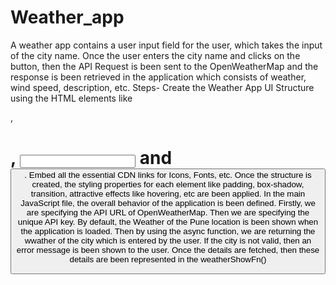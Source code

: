 # Weather_app
A weather app contains a user input field for the user, which takes the input of the city name.
Once the user enters the city name and clicks on the button, 
then the API Request is been sent to the OpenWeatherMap and the response is been retrieved in the application which consists of weather, wind speed, description, etc.
Steps- 
Create the Weather App UI Structure using the HTML elements like <div>, <h1>, <input> and <button>.
Embed all the essential CDN links for Icons, Fonts, etc.
Once the structure is created, the styling properties for each element like padding, box-shadow, transition, attractive effects like hovering, etc are been applied.
In the main JavaScript file, the overall behavior of the application is been defined.
Firstly, we are specifying the API URL of OpenWeatherMap.
Then we are specifying the unique API key. 
By default, the Weather of the Pune location is been shown when the application is loaded.
Then by using the async function, we are returning the wwather of the city which is entered by the user. 
If the city is not valid, then an error message is been shown to the user.
Once the details are fetched, then these details are been represented in the weatherShowFn()

